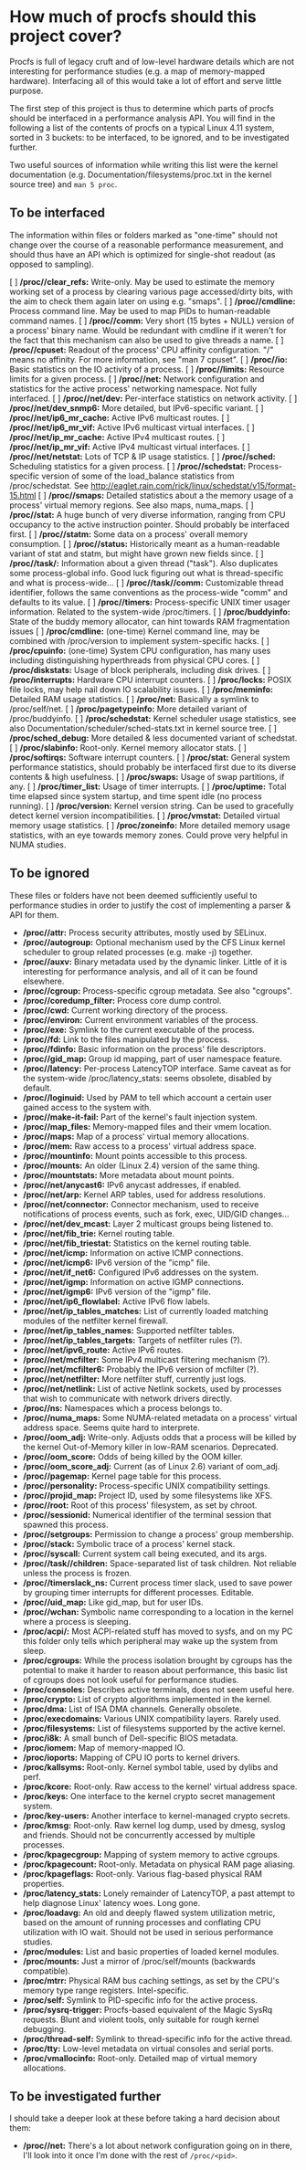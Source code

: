 # How much of procfs should this project cover?

Procfs is full of legacy cruft and of low-level hardware details which are not
interesting for performance studies (e.g. a map of memory-mapped hardware).
Interfacing all of this would take a lot of effort and serve little purpose.

The first step of this project is thus to determine which parts of procfs should
be interfaced in a performance analysis API. You will find in the following a
list of the contents of procfs on a typical Linux 4.11 system, sorted in 3
buckets: to be interfaced, to be ignored, and to be investigated further.

Two useful sources of information while writing this list were the kernel
documentation (e.g. Documentation/filesystems/proc.txt in the kernel source
tree) and `man 5 proc`.

## To be interfaced

The information within files or folders marked as "one-time" should not change
over the course of a reasonable performance measurement, and should thus have
an API which is optimized for single-shot readout (as opposed to sampling).

[ ] **/proc/<pid>/clear_refs:** Write-only. May be used to estimate the memory
    working set of a process by clearing various page accessed/dirty bits, with
    the aim to check them again later on using e.g. "smaps".
[ ] **/proc/<pid>/cmdline:** Process command line. May be used to map PIDs to
    human-readable command names.
[ ] **/proc/<pid>/comm:** Very short (15 bytes + NULL) version of a process'
    binary name. Would be redundant with cmdline if it weren't for the fact that
    this mechanism can also be used to give threads a name.
[ ] **/proc/<pid>/cpuset:** Readout of the process' CPU affinity configuration.
    "/" means no affinity. For more information, see "man 7 cpuset".
[ ] **/proc/<pid>/io:** Basic statistics on the IO activity of a process.
[ ] **/proc/<pid>/limits:** Resource limits for a given process.
[ ] **/proc/<pid>/net:** Network configuration and statistics for the active
    process' networking namespace. Not fully interfaced.
[ ] **/proc/<pid>/net/dev:** Per-interface statistics on network activity.
[ ] **/proc/<pid>/net/dev_snmp6:** More detailed, but IPv6-specific variant.
[ ] **/proc/<pid>/net/ip6_mr_cache:** Active IPv6 multicast routes.
[ ] **/proc/<pid>/net/ip6_mr_vif:** Active IPv6 multicast virtual interfaces.
[ ] **/proc/<pid>/net/ip_mr_cache:** Active IPv4 multicast routes.
[ ] **/proc/<pid>/net/ip_mr_vif:** Active IPv4 multicast virtual interfaces.
[ ] **/proc/<pid>/net/netstat:** Lots of TCP & IP usage statistics.
[ ] **/proc/<pid>/sched:** Scheduling statistics for a given process.
[ ] **/proc/<pid>/schedstat:** Process-specific version of some of the
    load_balance statistics from /proc/schedstat. See
    http://eaglet.rain.com/rick/linux/schedstat/v15/format-15.html
[ ] **/proc/<pid>/smaps:** Detailed statistics about a the memory usage of a
    process' virtual memory regions. See also maps, numa_maps.
[ ] **/proc/<pid>/stat:** A huge bunch of very diverse information, ranging from
    CPU occupancy to the active instruction pointer. Should probably be
    interfaced first.
[ ] **/proc/<pid>/statm:** Some data on a process' overall memory consumption.
[ ] **/proc/<pid>/status:** Historically meant as a human-readable variant of
    stat and statm, but might have grown new fields since.
[ ] **/proc/<pid>/task/<tid>:** Information about a given thread ("task").
    Also duplicates some process-global info. Good luck figuring out what is
    thread-specific and what is process-wide...
[ ] **/proc/<pid>/task/<tid>/comm:** Customizable thread identifier, follows
    the same conventions as the process-wide "comm" and defaults to its value.
[ ] **/proc/<pid>/timers:** Process-specific UNIX timer usager information.
    Related to the system-wide /proc/timers.
[ ] **/proc/buddyinfo:** State of the buddy memory allocator, can hint towards
    RAM fragmentation issues
[ ] **/proc/cmdline:** (one-time) Kernel command line, may be combined with
    /proc/version to implement system-specific hacks.
[ ] **/proc/cpuinfo:** (one-time) System CPU configuration, has many uses
    including distinguishing hyperthreads from physical CPU cores.
[ ] **/proc/diskstats:** Usage of block peripherals, including disk drives.
[ ] **/proc/interrupts:** Hardware CPU interrupt counters.
[ ] **/proc/locks:** POSIX file locks, may help nail down IO scalability issues.
[ ] **/proc/meminfo:** Detailed RAM usage statistics.
[ ] **/proc/net:** Basically a symlink to /proc/self/net.
[ ] **/proc/pagetypeinfo:** More detailed variant of /proc/buddyinfo.
[ ] **/proc/schedstat:** Kernel scheduler usage statistics, see also
    Documentation/scheduler/sched-stats.txt in kernel source tree.
[ ] **/proc/sched_debug:** More detailed & less documented variant of schedstat.
[ ] **/proc/slabinfo:** Root-only. Kernel memory allocator stats.
[ ] **/proc/softirqs:** Software interrupt counters.
[ ] **/proc/stat:** General system performance statistics, should probably be
    interfaced first due to its diverse contents & high usefulness.
[ ] **/proc/swaps:** Usage of swap partitions, if any.
[ ] **/proc/timer_list:** Usage of timer interrupts.
[ ] **/proc/uptime:** Total time elapsed since system startup, and time spent
    idle (no process running).
[ ] **/proc/version:** Kernel version string. Can be used to gracefully detect
    kernel version incompatibilities.
[ ] **/proc/vmstat:** Detailed virtual memory usage statistics.
[ ] **/proc/zoneinfo:** More detailed memory usage statistics, with an eye
    towards memory zones. Could prove very helpful in NUMA studies.

## To be ignored

These files or folders have not been deemed sufficiently useful to performance
studies in order to justify the cost of implementing a parser & API for them.

* **/proc/<pid>/attr:** Process security attributes, mostly used by SELinux.
* **/proc/<pid>/autogroup:** Optional mechanism used by the CFS Linux kernel
  scheduler to group related processes (e.g. make -j) together.
* **/proc/<pid>/auxv:** Binary metadata used by the dynamic linker. Little of it
  is interesting for performance analysis, and all of it can be found elsewhere.
* **/proc/<pid>/cgroup:** Process-specific cgroup metadata. See also "cgroups".
* **/proc/<pid>/coredump_filter:** Process core dump control.
* **/proc/<pid>/cwd:** Current working directory of the process.
* **/proc/<pid>/environ:** Current environment variables of the process.
* **/proc/<pid>/exe:** Symlink to the current executable of the process.
* **/proc/<pid>/fd:** Link to the files manipulated by the process.
* **/proc/<pid>/fdinfo:** Basic information on the process' file descriptors.
* **/proc/<pid>/gid_map:** Group id mapping, part of user namespace feature.
* **/proc/<pid>/latency:** Per-process LatencyTOP interface. Same caveat as for
  the system-wide /proc/latency_stats: seems obsolete, disabled by default.
* **/proc/<pid>/loginuid:** Used by PAM to tell which account a certain user
  gained access to the system with.
* **/proc/<pid>/make-it-fail:** Part of the kernel's fault injection system.
* **/proc/<pid>/map_files:** Memory-mapped files and their vmem location.
* **/proc/<pid>/maps:** Map of a process' virtual memory allocations.
* **/proc/<pid>/mem:** Raw access to a process' virtual address space.
* **/proc/<pid>/mountinfo:** Mount points accessible to this process.
* **/proc/<pid>/mounts:** An older (Linux 2.4) version of the same thing.
* **/proc/<pid>/mountstats:** More metadata about mount points.
* **/proc/<pid>/net/anycast6:** IPv6 anycast addresses, if enabled.
* **/proc/<pid>/net/arp:** Kernel ARP tables, used for address resolutions.
* **/proc/<pid>/net/connector:** Connector mechanism, used to receive
  notifications of process events, such as fork, exec, UID/GID changes...
* **/proc/<pid>/net/dev_mcast:** Layer 2 multicast groups being listened to.
* **/proc/<pid>/net/fib_trie:** Kernel routing table.
* **/proc/<pid>/net/fib_triestat:** Statistics on the kernel routing table.
* **/proc/<pid>/net/icmp:** Information on active ICMP connections.
* **/proc/<pid>/net/icmp6:** IPv6 version of the "icmp" file.
* **/proc/<pid>/net/if_net6:** Configured IPv6 addresses on the system.
* **/proc/<pid>/net/igmp:** Information on active IGMP connections.
* **/proc/<pid>/net/igmp6:** IPv6 version of the "igmp" file.
* **/proc/<pid>/net/ip6_flowlabel:** Active IPv6 flow labels.
* **/proc/<pid>/net/ip_tables_matches:** List of currently loaded matching
  modules of the netfilter kernel firewall.
* **/proc/<pid>/net/ip_tables_names:** Supported netfilter tables.
* **/proc/<pid>/net/ip_tables_targets:** Targets of netfilter rules (?).
* **/proc/<pid>/net/ipv6_route:** Active IPv6 routes.
* **/proc/<pid>/net/mcfilter:** Some IPv4 multicast filtering mechanism (?).
* **/proc/<pid>/net/mcfilter6:** Probably the IPv6 version of mcfilter (?).
* **/proc/<pid>/net/netfilter:** More netfilter stuff, currently just logs.
* **/proc/<pid>/net/netlink:** List of active Netlink sockets, used by processes
  that wish to communicate with network drivers directly.
* **/proc/<pid>/ns:** Namespaces which a process belongs to.
* **/proc/<pid>/numa_maps:** Some NUMA-related metadata on a process' virtual
  address space. Seems quite hard to interprete.
* **/proc/<pid>/oom_adj:** Write-only. Adjusts odds that a process will be
  killed by the kernel Out-of-Memory killer in low-RAM scenarios. Deprecated.
* **/proc/<pid>/oom_score:** Odds of being killed by the OOM killer.
* **/proc/<pid>/oom_score_adj:** Current (as of Linux 2.6) variant of oom_adj.
* **/proc/<pid>/pagemap:** Kernel page table for this process.
* **/proc/<pid>/personality:** Process-specific UNIX compatibility settings.
* **/proc/<pid>/projid_map:** Project ID, used by some filesystems like XFS.
* **/proc/<pid>/root:** Root of this process' filesystem, as set by chroot.
* **/proc/<pid>/sessionid:** Numerical identifier of the terminal session that
  spawned this process.
* **/proc/<pid>/setgroups:** Permission to change a process' group membership.
* **/proc/<pid>/stack:** Symbolic trace of a process' kernel stack.
* **/proc/<pid>/syscall:** Current system call being executed, and its args.
* **/proc/<pid>/task/<tid>/children:** Space-separated list of task children.
  Not reliable unless the process is frozen.
* **/proc/<pid>/timerslack_ns:** Current process timer slack, used to save power
  by grouping timer interrupts for different processes. Editable.
* **/proc/<pid>/uid_map:** Like gid_map, but for user IDs.
* **/proc/<pid>/wchan:** Symbolic name corresponding to a location in the kernel
  where a process is sleeping.
* **/proc/acpi/:** Most ACPI-related stuff has moved to sysfs, and on my PC
  this folder only tells which peripheral may wake up the system from sleep.
* **/proc/cgroups:** While the process isolation brought by cgroups has the
  potential to make it harder to reason about performance, this basic list of
  cgroups does not look useful for performance studies.
* **/proc/consoles:** Describes active terminals, does not seem useful here.
* **/proc/crypto:** List of crypto algorithms implemented in the kernel.
* **/proc/dma:** List of ISA DMA channels. Generally obsolete.
* **/proc/execdomains:** Various UNIX compatibility layers. Rarely used.
* **/proc/filesystems:** List of filesystems supported by the active kernel.
* **/proc/i8k:** A small bunch of Dell-specific BIOS metadata.
* **/proc/iomem:** Map of memory-mapped IO.
* **/proc/ioports:** Mapping of CPU IO ports to kernel drivers.
* **/proc/kallsyms:** Root-only. Kernel symbol table, used by dylibs and perf.
* **/proc/kcore:** Root-only. Raw access to the kernel' virtual address space.
* **/proc/keys:** One interface to the kernel crypto secret management system.
* **/proc/key-users:** Another interface to kernel-managed crypto secrets.
* **/proc/kmsg:** Root-only. Raw kernel log dump, used by dmesg, syslog and
  friends. Should not be concurrently accessed by multiple processes.
* **/proc/kpagecgroup:** Mapping of system memory to active cgroups.
* **/proc/kpagecount:** Root-only. Metadata on physical RAM page aliasing.
* **/proc/kpageflags:** Root-only. Various flag-based physical RAM properties.
* **/proc/latency_stats:** Lonely remainder of LatencyTOP, a past attempt to
  help diagnose Linux' latency woes. Long gone.
* **/proc/loadavg:** An old and deeply flawed system utilization metric, based
  on the amount of running processes and conflating CPU utilization with IO
  wait. Should not be used in serious performance studies.
* **/proc/modules:** List and basic properties of loaded kernel modules.
* **/proc/mounts:** Just a mirror of /proc/self/mounts (backwards compatible).
* **/proc/mtrr:** Physical RAM bus caching settings, as set by the CPU's memory
  type range registers. Intel-specific.
* **/proc/self:** Symlink to PID-specific info for the active process.
* **/proc/sysrq-trigger:** Procfs-based equivalent of the Magic SysRq requests.
  Blunt and violent tools, only suitable for rough kernel debugging.
* **/proc/thread-self:** Symlink to thread-specific info for the active thread.
* **/proc/tty:** Low-level metadata on virtual consoles and serial ports.
* **/proc/vmallocinfo:** Root-only. Detailed map of virtual memory allocations.

## To be investigated further

I should take a deeper look at these before taking a hard decision about them:

* **/proc/<pid>/net:** There's a lot about network configuration going on in
  there, I'll look into it once I'm done with the rest of `/proc/<pid>`.

